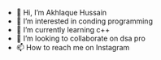 - 👋 Hi, I’m Akhlaque Hussain 
- 👀 I’m interested in conding programming 
- 🌱 I’m currently learning c++
- 💞️ I’m looking to collaborate on dsa pro
- 📫 How to reach me on Instagram 

<!---
akhlaque78692/akhlaque78692 is a ✨ special ✨ repository because its `README.md` (this file) appears on your GitHub profile.
You can click the Preview link to take a look at your changes.
--->
